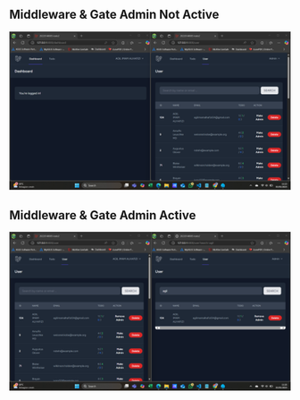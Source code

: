 ## Middleware & Gate Admin Not Active
![alt text](<screenshot/tugas7/Screenshot 2025-05-03 112329.png>)

## Middleware & Gate Admin  Active
![alt text](<screenshot/tugas7/Screenshot 2025-05-03 112630.png>)